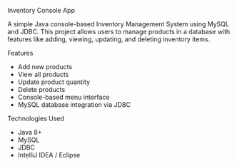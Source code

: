 Inventory Console App

A simple Java console-based Inventory Management System using MySQL and JDBC. This project allows users to manage products in a database with features like adding, viewing, updating, and deleting inventory items.


Features

- Add new products
- View all products
- Update product quantity
- Delete products
- Console-based menu interface
- MySQL database integration via JDBC


Technologies Used

- Java 8+
- MySQL
- JDBC
- IntelliJ IDEA / Eclipse


